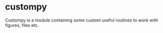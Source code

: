 # custompy

Custompy is a module containing some custom useful routines to work with figures, files etc.
